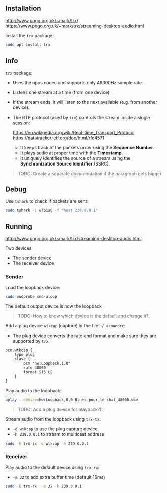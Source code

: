 ## Installation

<http://www.pogo.org.uk/~mark/trx/>  
<https://www.pogo.org.uk/~mark/trx/streaming-desktop-audio.html>

Install the `trx` package:

```bash
sudo apt install trx
```

## Info

`trx` package:

- Uses the opus codec and supports only 48000Hz sample rate.
- Listens one stream at a time (from one device)
- If the stream ends, it will listen to the next available (e.g. from another device).

- The RTP protocol (used by `trx`) controls the stream inside a single session:

  <https://en.wikipedia.org/wiki/Real-time_Transport_Protocol>  
  <https://datatracker.ietf.org/doc/html/rfc4571>

  - It keeps track of the packets order using the **Sequence Number**.
  - It plays audio at proper time with the **Timestamp**.
  - It uniquely identifies the source of a stream using the **Synchronization Source Identifier** (SSRC).

> TODO: Create a separate documentation if the paragraph gets bigger

## Debug

Use `tshark` to check if packets are sent:

```bash
sudo tshark -i wlp1s0 -f "host 239.0.0.1"
```

## Running

<http://www.pogo.org.uk/~mark/trx/streaming-desktop-audio.html>

Two devices:

- The sender device
- The receiver device

### Sender

Load the loopback device:

```bash
sudo modprobe snd-aloop
```

The default output device is now the loopback

> TODO: How to know which device is the default and change it?.

Add a plug device `wtkcap` (capture) in the file `~/.asoundrc`:

- The plug device converts the rate and format and make sure they are supported by `trx`.

```
pcm.wtkcap {
	type plug
	slave {
		pcm "hw:Loopback,1,0"
		rate 48000
		format S16_LE
	}
}
```

Play audio to the loopback:

```bash
aplay --device=hw:Loopback,0,0 Blues_pour_le_chat_48000.wav
```

> TODO: Add a plug device for playback?):

Stream audio from the loopback using `trx-tx`:

- `-d wtkcap` to use the plug capture device.
- `-h 239.0.0.1` to stream to multicast address

```bash
sudo -E trx-tx -d wtkcap -h 239.0.0.1
```

### Receiver

Play audio to the default device using `trx-rx`:

- `-m 32` to add extra buffer time (default 16ms)

```bash
sudo -E trx-rx  -m 32 -h 239.0.0.1
```
